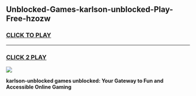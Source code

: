 
## Unblocked-Games-karlson-unblocked-Play-Free-hzozw
<h3>
<a href="https://premium76.site?title=karlson-unblocked&ref=12A">CLICK TO PLAY</a></h3>
<hr>

<h3>
<a href="https://premium76.site?title=karlson-unblocked&ref=12A">CLICK 2 PLAY</a>
  
</h3>

<a href="https://premium76.site?title=karlson-unblocked&ref=12A"><img src="https://clearcache.store/games.png"></a>


**karlson-unblocked games unblocked: Your Gateway to Fun and Accessible Online Gaming**
